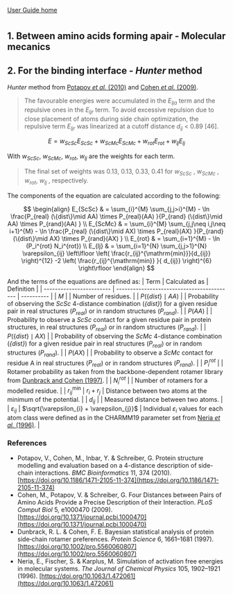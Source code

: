 [User Guide home](Manual.md)
# 

## 1. Between amino acids forming apair - Molecular mecanics


## 2. For the binding interface - *Hunter* method
*Hunter* method from [Potapov *et al.* (2010)](https://doi.org/10.1186/1471-2105-11-374) and [Cohen *et al.* (2009)](https://doi.org/10.1371/journal.pcbi.1000470).

>The favourable energies were accumulated in the $E_{lja}$ term and the repulsive ones in the $E_{ljr}$ term. To avoid excessive repulsion due to close placement of atoms during side chain optimization, the repulsive term $E_{ljr}$ was linearized at a cutoff distance $d_{ij}$ < 0.89 [46].

$$
\begin{equation}
	E =  w_{ScSc}E_{ScSc} + w_{ScMc}E_{ScMc} + w_{rot}E_{rot} + w_{lj}E_{lj}
\end{equation}
$$

With $w_{ScSc}$, $w_{ScMc}$, $w_{rot}$, $w_{lj}$ are the weights for each term.
> The final set of weights was 0.13, 0.13, 0.33, 0.41 for $w_{ScSc}$ , $w_{ScMc}$ , $w_{rot}$, $w_{lj}$ , respectively.

The components of the equation are calculated according to the following:

$$
\begin{align}
	E_{ScSc} & =  \sum_{i}^{M} \sum_{j,j>i}^{M} - \ln \frac{P_{real} (\{dist\}\mid AA) \times P_{real}(AA) }{P_{rand} (\{dist\}\mid AA) \times P_{rand}(AA) }  \\
	E_{ScMc} & =  \sum_{i}^{M} \sum_{j,j\neq i,j\neq i+1}^{M} - \ln \frac{P_{real} (\{dist\}\mid AX) \times P_{real}(AX) }{P_{rand} (\{dist\}\mid AX) \times P_{rand}(AX) } \\
	E_{rot} & = \sum_{i=1}^{M} - \ln (P_i^{rot} N_i^{rot}) \\
	E_{lj} & = \sum_{i=1}^{N} \sum_{j,j>1}^{N} \varepsilon_{ij} \left\lfloor \left( \frac{r_{ij}^{\mathrm{min}}}{d_{ij}} \right)^{12} -2 \left( \frac{r_{ij}^{\mathrm{min}} }{ d_{ij}} \right)^{6} \right\rfloor
\end{align}
$$



And the terms of the equations are defined as:
| Term                     | Calculated as                              | Definition |
| ------------------------ | ------------------------------------------ | ---------- |
| *M*                      |                                            | Number of residues. |
| $P(\{dist\}\mid AA)$         |                                            | Probability of observing the *ScSc* 4-distance combination (*{dist}*) for a given residue pair in real structures ($P_{real}$) or in random structures ($P_{rand}$). |
| $P(AA)$                  |                                            | Probability to observe a *ScSc* contact for a given residue pair in protein structures, in real structures ($P_{real}$) or in random structures ($P_{rand}$). |
| $P(\{dist\}\mid AX)$         |                                            | Probability of observing the *ScMc* 4-distance combination (*{dist}*) for a given residue pair in real structures ($P_{real}$) or in random structures ($P_{rand}$). |
| $P(AX)$                  |                                            | Probability to observe a *ScMc* contact for residue A in real structures ($P_{real}$) or in random structures ($P_{rand}$). |
| $P_i^{rot}$              |                                            | Rotamer probability as taken from the backbone-dependent rotamer library from [Dunbrack and Cohen (1997)](https://doi.org/10.1002/pro.5560060807). |
| $N_i^{rot}$              |                                            | Number of rotamers for a modelled residue. |
| $r_{ij}^{\mathrm{min}}$  | $r_i + r_j$                                | Distance between two atoms at the minimum of the potential. |
| $d_{ij}$                 |                                            | Measured distance between two atoms. |
| $\varepsilon_{ij}$       | $\sqrt{\varepsilon_{i} + \varepsilon_{j}}$ | Individual $\varepsilon_{i}$ values for each atom class were defined as in the CHARMM19 parameter set from [Neria *et al.* (1996)](https://doi.org/10.1063/1.472061). |


### References
- Potapov, V., Cohen, M., Inbar, Y. & Schreiber, G. Protein structure modelling and evaluation based on a 4-distance description of side-chain interactions. *BMC Bioinformatics* 11, 374 (2010). [https://doi.org/10.1186/1471-2105-11-374](https://doi.org/10.1186/1471-2105-11-374)
- Cohen, M., Potapov, V. & Schreiber, G. Four Distances between Pairs of Amino Acids Provide a Precise Description of their Interaction. *PLoS Comput Biol* 5, e1000470 (2009). [https://doi.org/10.1371/journal.pcbi.1000470](https://doi.org/10.1371/journal.pcbi.1000470)
- Dunbrack, R. L. & Cohen, F. E. Bayesian statistical analysis of protein side‐chain rotamer preferences. *Protein Science* 6, 1661–1681 (1997). [https://doi.org/10.1002/pro.5560060807](https://doi.org/10.1002/pro.5560060807)
- Neria, E., Fischer, S. & Karplus, M. Simulation of activation free energies in molecular systems. *The Journal of Chemical Physics* 105, 1902–1921 (1996). [https://doi.org/10.1063/1.472061](https://doi.org/10.1063/1.472061)

